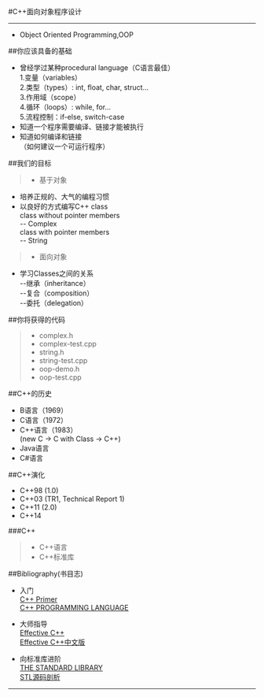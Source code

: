 #C++面向对象程序设计

------

- Object Oriented Programming,OOP

##你应该具备的基础

- 曾经学过某种procedural language（C语言最佳）  
1.变量（variables）  
2.类型（types）: int, float, char, struct...  
3.作用域（scope）  
4.循环（loops）: while, for...  
5.流程控制：if-else, switch-case  
- 知道一个程序需要编译、链接才能被执行
- 知道如何编译和链接  
（如何建议一个可运行程序）

##我们的目标

>* 基于对象

- 培养正规的、大气的编程习惯
- 以良好的方式编写C++ class  
class without pointer members  
-- Complex  
class with pointer members  
-- String

>* 面向对象

- 学习Classes之间的关系  
--继承（inheritance）  
--复合（composition）  
--委托（delegation）

##你将获得的代码

>* complex.h
>* complex-test.cpp
>* string.h
>* string-test.cpp
>* oop-demo.h
>* oop-test.cpp

##C++的历史

- B语言（1969）
- C语言（1972）
- C++语言（1983）  
(new C -> C with Class -> C++)
- Java语言
- C#语言

##C++演化
- C++98 (1.0)
- C++03 (TR1, Technical Report 1)
- C++11 (2.0)
- C++14

###C++
>* C++语言
>* C++标准库

##Bibliography(书目志)

- 入门  
[C++ Primer][1]  
[C++ PROGRAMMING LANGUAGE][2]  

- 大师指导  
[Effective C++][3]  
[Effective C++中文版][4]

- 向标准库进阶   
[THE STANDARD LIBRARY][5]  
[STL源码剖析][6]

------
[1]:http://book.douban.com/subject/25708312/
[2]:http://book.douban.com/subject/25708312/
[3]:http://book.douban.com/subject/25708312/
[4]:http://book.douban.com/subject/25708312/
[5]:http://book.douban.com/subject/25708312/
[6]:http://book.douban.com/subject/25708312/